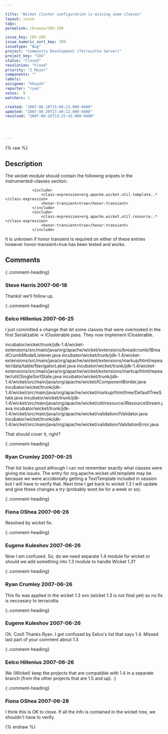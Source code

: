 ```yaml
---

title: "Wicket cluster configuration is missing some classes"
layout: issue
tags: 
permalink: /browse/CDV-299

issue_key: CDV-299
issue_numeric_sort_key: 299
issuetype: "Bug"
project: "Community Development (Terracotta Server)"
project_key: "CDV"
status: "Closed"
resolution: "Fixed"
priority: "2 Major"
components: ""
labels: 
assignee: "hhuynh"
reporter: "ryan"
votes:  0
watchers: 1

created: "2007-06-18T15:08:23.000-0400"
updated: "2007-06-29T17:49:12.000-0400"
resolved: "2007-06-26T13:25:43.000-0400"




---
```


{% raw %}

## Description

<div markdown="1" class="description">

The wicket module should contain the following snipets in the instrumented-classes section:

                <include>
                    <class-expression>org.apache.wicket.util.template..*</class-expression>
                    <honor-transient>true</honor-transient>
                </include>
                <include>
                    <class-expression>org.apache.wicket.util.resource..*</class-expression>
                    <honor-transient>true</honor-transient>
                </include>

It is unknown if honor transient is required on either of these entries however honor-transient=true has been tested and works.

</div>

## Comments


{:.comment-heading}
### **Steve Harris** <span class="date">2007-06-18</span>

<div markdown="1" class="comment">

Thanks! we'll follow up.

</div>


{:.comment-heading}
### **Eelco Hillenius** <span class="date">2007-06-25</span>

<div markdown="1" class="comment">

I just committed a change that let some classes that were overlooked in the first Serializable -> IClusterable pass. They now implement IClusterable.

incubator/wicket/trunk/jdk-1.4/wicket-extensions/src/main/java/org/apache/wicket/extensions/breadcrumb/IBreadCrumbModelListener.java   incubator/wicket/trunk/jdk-1.4/wicket-extensions/src/main/java/org/apache/wicket/extensions/markup/html/repeater/data/table/NavigatorLabel.java   incubator/wicket/trunk/jdk-1.4/wicket-extensions/src/main/java/org/apache/wicket/extensions/markup/html/repeater/util/SingleSortState.java
incubator/wicket/trunk/jdk-1.4/wicket/src/main/java/org/apache/wicket/IComponentBorder.java   incubator/wicket/trunk/jdk-1.4/wicket/src/main/java/org/apache/wicket/markup/html/tree/DefaultTreeState.java   incubator/wicket/trunk/jdk-1.4/wicket/src/main/java/org/apache/wicket/util/resource/IResourceStream.java
incubator/wicket/trunk/jdk-1.4/wicket/src/main/java/org/apache/wicket/validation/IValidator.java   incubator/wicket/trunk/jdk-1.4/wicket/src/main/java/org/apache/wicket/validation/ValidationError.java

That should cover it, right?

</div>


{:.comment-heading}
### **Ryan Crumley** <span class="date">2007-06-25</span>

<div markdown="1" class="comment">

That list looks good although I can not remember exactly what classes were giving me issues. The entry for org.apache.wicket.util.template may be because we were accidentally getting a TextTemplate included in session but I will have to verify that. Next time I get back to wicket 1.3 I will update and give these changes a try (probably wont be for a week or so).

</div>


{:.comment-heading}
### **Fiona OShea** <span class="date">2007-06-26</span>

<div markdown="1" class="comment">

Resolved by wicket fix.

</div>


{:.comment-heading}
### **Eugene Kuleshov** <span class="date">2007-06-26</span>

<div markdown="1" class="comment">

Now I am confused. So, do we need separate 1.4 module for wicket or should we add something into 1.3 module to handle Wicket 1.3?

</div>


{:.comment-heading}
### **Ryan Crumley** <span class="date">2007-06-26</span>

<div markdown="1" class="comment">

This fix was applied in the wicket 1.3 svn (wicket 1.3 is not final yet) so no fix is neccesary to terracotta.

</div>


{:.comment-heading}
### **Eugene Kuleshov** <span class="date">2007-06-26</span>

<div markdown="1" class="comment">

Oh. Cool! Thanks Ryan. I got confused by Eelco's list that says 1.4. Missed last part of your comment about 1.3

</div>


{:.comment-heading}
### **Eelco Hillenius** <span class="date">2007-06-26</span>

<div markdown="1" class="comment">

We (Wicket) keep the projects that are compatible with 1.4 in a separate branch (from the other projects that are 1.5 and up). :)

</div>


{:.comment-heading}
### **Fiona OShea** <span class="date">2007-06-28</span>

<div markdown="1" class="comment">

I think this is OK to close. If all the info is contained in the wicket tree, we shouldn't have to verify.

</div>



{% endraw %}
